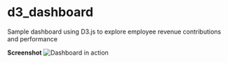 d3_dashboard
============
Sample dashboard using D3.js to explore employee revenue contributions and performance

**Screenshot**
![Dashboard in action](http://i.imgur.com/8ftVNcf.png)
